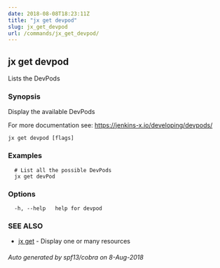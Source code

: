 ```yaml
---
date: 2018-08-08T18:23:11Z
title: "jx get devpod"
slug: jx_get_devpod
url: /commands/jx_get_devpod/
---
```

## jx get devpod

Lists the DevPods

### Synopsis

Display the available DevPods 

For more documentation see: https://jenkins-x.io/developing/devpods/

```
jx get devpod [flags]
```

### Examples

```
  # List all the possible DevPods
  jx get devPod
```

### Options

```
  -h, --help   help for devpod
```

### SEE ALSO

* [jx get](/commands/jx_get/)	 - Display one or many resources

###### Auto generated by spf13/cobra on 8-Aug-2018
